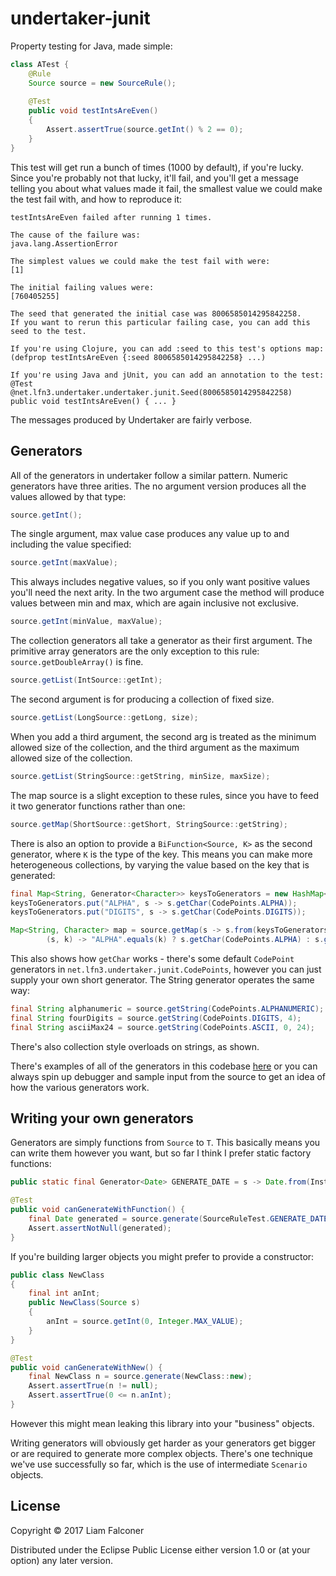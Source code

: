 # undertaker-junit

Property testing for Java, made simple:

```java
class ATest {
    @Rule
    Source source = new SourceRule();
    
    @Test
    public void testIntsAreEven()
    {
        Assert.assertTrue(source.getInt() % 2 == 0);
    }
}
```

This test will get run a bunch of times (1000 by default), if you're lucky. Since you're probably not that lucky, 
it'll fail, and you'll get a message telling you about what values made it fail, the smallest value we could make the 
test fail with, and how to reproduce it:

```
testIntsAreEven failed after running 1 times.

The cause of the failure was:
java.lang.AssertionError

The simplest values we could make the test fail with were:
[1]

The initial failing values were:
[760405255]

The seed that generated the initial case was 8006585014295842258.
If you want to rerun this particular failing case, you can add this seed to the test.

If you're using Clojure, you can add :seed to this test's options map:
(defprop testIntsAreEven {:seed 8006585014295842258} ...)

If you're using Java and jUnit, you can add an annotation to the test:
@Test
@net.lfn3.undertaker.undertaker.junit.Seed(8006585014295842258)
public void testIntsAreEven() { ... }
```

The messages produced by Undertaker are fairly verbose.

## Generators

All of the generators in undertaker follow a similar pattern. Numeric generators have three arities.
The no argument version produces all the values allowed by that type:

```java
source.getInt();
```
The single argument, max value case produces any value up to and including the value specified:

```java
source.getInt(maxValue);
```

This always includes negative values, so if you only want positive values you'll need the next arity.
In the two argument case the method will produce values between min and max, which are again inclusive not exclusive.

```java
source.getInt(minValue, maxValue);
```

The collection generators all take a generator as their first argument. The primitive array generators are the only 
exception to this rule: `source.getDoubleArray()` is fine.

```java
source.getList(IntSource::getInt);
```

The second argument is for producing a collection of fixed size. 

```java
source.getList(LongSource::getLong, size);
```

When you add a third argument, the second arg is treated as the minimum allowed size of the collection, and the third 
argument as the maximum allowed size of the collection.

```java
source.getList(StringSource::getString, minSize, maxSize);
```

The map source is a slight exception to these rules, since you have to feed it two generator functions rather than one:

```java
source.getMap(ShortSource::getShort, StringSource::getString);
```

There is also an option to provide a `BiFunction<Source, K>` as the second generator, where `K` is the type of the key.
This means you can make more heterogeneous collections, by varying the value based on the key that is generated:

```java
final Map<String, Generator<Character>> keysToGenerators = new HashMap<>();
keysToGenerators.put("ALPHA", s -> s.getChar(CodePoints.ALPHA));
keysToGenerators.put("DIGITS", s -> s.getChar(CodePoints.DIGITS));

Map<String, Character> map = source.getMap(s -> s.from(keysToGenerators.keySet()),
        (s, k) -> "ALPHA".equals(k) ? s.getChar(CodePoints.ALPHA) : s.getChar(CodePoints.DIGITS));
```

This also shows how `getChar` works - there's some default `CodePoint` generators in `net.lfn3.undertaker.junit.CodePoints`,
however you can just supply your own short generator. The String generator operates the same way:

```java
final String alphanumeric = source.getString(CodePoints.ALPHANUMERIC);
final String fourDigits = source.getString(CodePoints.DIGITS, 4);
final String asciiMax24 = source.getString(CodePoints.ASCII, 0, 24);
```

There's also collection style overloads on strings, as shown.

There's examples of all of the generators in this codebase [here](src/test/java/net/lfn3/undertaker/junit/SourceRuleTest.java)
or you can always spin up debugger and sample input from the source to get an idea of how the various generators work.

## Writing your own generators

Generators are simply functions from `Source` to `T`. This basically means you can write them however you want, but 
so far I think I prefer static factory functions:

```java
public static final Generator<Date> GENERATE_DATE = s -> Date.from(Instant.ofEpochMilli(s.getLong()));

@Test
public void canGenerateWithFunction() {
    final Date generated = source.generate(SourceRuleTest.GENERATE_DATE);
    Assert.assertNotNull(generated);
}
```

If you're building larger objects you might prefer to provide a constructor:

```java
public class NewClass
{
    final int anInt;
    public NewClass(Source s)
    {
        anInt = source.getInt(0, Integer.MAX_VALUE);
    }
}

@Test
public void canGenerateWithNew() {
    final NewClass n = source.generate(NewClass::new);
    Assert.assertTrue(n != null);
    Assert.assertTrue(0 <= n.anInt);
}
```

However this might mean leaking this library into your "business" objects.

Writing generators will obviously get harder as your generators get bigger or are required to generate more complex 
objects. There's one technique we've use successfully so far, which is the use of intermediate `Scenario` objects.


<!--TODO: Talk about Intervals, custom generators -->

## License

Copyright © 2017 Liam Falconer

Distributed under the Eclipse Public License either version 1.0 or (at
your option) any later version.
